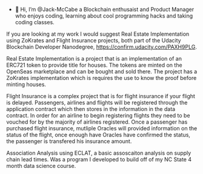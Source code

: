 - 👋 Hi, I’m @Jack-McCabe a Blockchain enthusaist and Product Manager who enjoys coding, learning about cool programming hacks and taking coding classes. 

If you are looking at my work I would suggest Real Estate Implementation using ZoKrates and Flight Insurance projects, both part of the Udacity Blockchain Developer Nanodegree, https://confirm.udacity.com/PAXH9PLG.


Real Estate Implementation is a project that is an implementation of an ERC721 token to provide title for houses. The tokens are minted on the OpenSeas marketplace and can be bought and sold there. The project has a ZoKrates implementation which is requires the use to know the proof before minting houses. 

Flight Insurance is a complex project that is for flight insurance if your flight is delayed. Passengers, airlines and flights will be registered through the application contract which then stores in the information in the data contract. In order for an airline to begin registering flights they need to be vouched for by the majority of airlines registered. Once a passenger has purchased flight insurance, mutliple Oracles will provided information on the status of the flight, once enough have Oracles have confirmed the status, the passenger is transfered his insurance amount. 

Association Analysis using ECLAT, a basic assoscaiton analysis on supply chain lead times. Was a program I developed to build off of my NC State 4 month data science course. 

